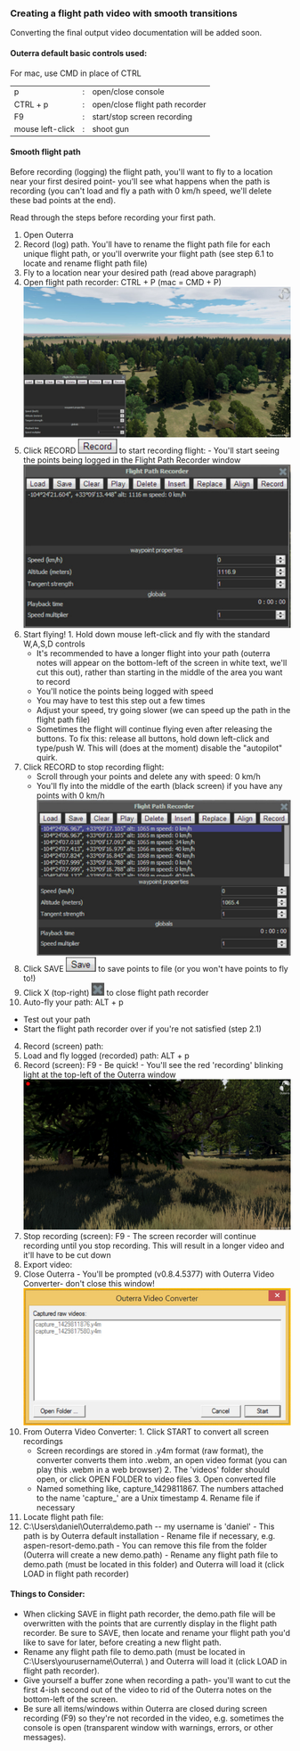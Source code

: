 ### Creating a flight path video with smooth transitions

Converting the final output video documentation will be added soon.

####   Outerra default basic controls used:

For mac, use CMD in place of CTRL

<table>
<tr>
<td>p</td>
<td>:</td>
<td>open/close console</td>
</tr>
<tr>
<td>CTRL + p</td>
<td>:</td>
<td>open/close flight path recorder</td>
</tr>
<td>F9</td>
<td>:</td>
<td>start/stop screen recording</td>
</tr>
<tr>
<td>mouse left-click</td>
<td>:</td>
<td>shoot gun</td>
</tr>
</table>

####   Smooth flight path

Before recording (logging) the flight path, you'll want to fly to a location near your first desired point- you'll see what happens when the path is recording (you can't load and fly a path with 0 km/h speed, we'll delete these bad points at the end).

Read through the steps before recording your first path.

1. Open Outerra
2. Record (log) path. You'll have to rename the flight path file for each unique flight path, or you'll overwrite your flight path (see step 6.1 to locate and rename flight path file)
  1. Fly to a location near your desired path (read above paragraph)
  2. Open flight path recorder: CTRL + P (mac = CMD + P)<br>
  ![Outerra: flight path recorder - open flight path recorder](images/flight-path-recorder/flight-path-recorder-1.jpg)
  3. Click RECORD ![Outerra: flight path recorder - record](images/flight-path-recorder/flight-path-recorder-record.jpg) to start recording flight:
    - You'll start seeing the points being logged in the Flight Path Recorder window
  ![Outerra: flight path recorder - logging points](images/flight-path-recorder/flight-path-recorder-2.jpg)
  4. Start flying!
    1. Hold down mouse left-click and fly with the standard W,A,S,D controls
      - It's recommended to have a longer flight into your path (outerra notes will appear on the bottom-left of the screen in white text, we'll cut this out), rather than starting in the middle of the area you want to record
      - You'll notice the points being logged with speed
      - You may have to test this step out a few times
      - Adjust your speed, try going slower (we can speed up the path in the flight path file)
      - Sometimes the flight will continue flying even after releasing the buttons. To fix this: release all buttons, hold down left-click and type/push W. This will (does at the moment) disable the "autopilot" quirk.
  5. Click RECORD to stop recording flight:
      - Scroll through your points and delete any with speed: 0 km/h
      - You'll fly into the middle of the earth (black screen) if you have any points with 0 km/h
  ![Outerra: flight path recorder - path points list](images/flight-path-recorder/flight-path-recorder-3.jpg)
  6. Click SAVE ![Outerra: flight path recorder - save](images/flight-path-recorder/flight-path-recorder-save.jpg) to save points to file (or you won't have points to fly to!)
  7. Click X (top-right) ![Outerra: flight path recorder - close](images/flight-path-recorder/flight-path-recorder-close.jpg) to close flight path recorder
3. Auto-fly your path: ALT + p
  - Test out your path
  - Start the flight path recorder over if you're not satisfied (step 2.1)
4. Record (screen) path:
  1. Load and fly logged (recorded) path: ALT + p
  2. Record (screen): F9
    - Be quick!
    - You'll see the red 'recording' blinking light at the top-left of the Outerra window<br>
 ![Outerra: flight path recorder - fly path](images/flight-path-recorder/flight-path-recorder-4.jpg)
  3. Stop recording (screen): F9
    - The screen recorder will continue recording until you stop recording. This will result in a longer video and it'll have to be cut down
5. Export video:
  1. Close Outerra
    - You'll be prompted (v0.8.4.5377) with Outerra Video Converter- don't close this window!<br>
  ![Outerra: flight path recorder - convert videos](images/flight-path-recorder/flight-path-recorder-5.jpg)
  2. From Outerra Video Converter: 
    1. Click START to convert all screen recordings
      - Screen recordings are stored in .y4m format (raw format), the converter converts them into .webm, an open video format (you can play this .webm in a web browser)
    2. The 'videos' folder should open, or click OPEN FOLDER to video files 
    3. Open converted file
      - Named something like, capture&#95;1429811867. The numbers attached to the name 'capture&#95;' are a Unix timestamp
    4. Rename file if necessary
6. Locate flight path file:
  1. C:\Users\daniel\Outerra\demo.path -- my username is 'daniel'
    - This path is by Outerra default installation
    - Rename file if necessary, e.g. aspen-resort-demo.path
    - You can remove this file from the folder (Outerra will create a new demo.path)
    - Rename any flight path file to demo.path (must be located in this folder) and Outerra will load it (click LOAD in flight path recorder)

#### Things to Consider:

- When clicking SAVE in flight path recorder, the demo.path file will be overwritten with the points that are currently display in the flight path recorder. Be sure to SAVE, then locate and rename your flight path you'd like to save for later, before creating a new flight path.
- Rename any flight path file to demo.path (must be located in C:\Users\yourusername\Outerra\ ) and Outerra will load it (click LOAD in flight path recorder). 
- Give yourself a buffer zone when recording a path- you'll want to cut the first 4-ish second out of the video to rid of the Outerra notes on the bottom-left of the screen.
- Be sure all items/windows within Outerra are closed during screen recording (F9) so they're not recorded in the video, e.g. sometimes the console is open (transparent window with warnings, errors, or other messages).


